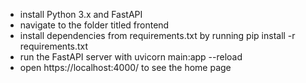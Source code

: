 - install Python 3.x and FastAPI
- navigate to the folder titled frontend
- install dependencies from requirements.txt by running pip install -r requirements.txt
- run the FastAPI server with uvicorn main:app --reload
- open https://localhost:4000/ to see the home page
